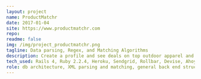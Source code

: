 ```yaml
---
layout: project
name: ProductMatchr
date: 2017-01-04
site: https://www.productmatchr.com
repo:
readme: false
img: /img/project_productmatchr.png
tagline: Data parsing, Regex, and Matching Algorithms
description: Create a profile and see deals on top outdoor apparel and gear in your size. We're pulling in data from XML datafeeds (rake tasks, nokogiri) and parsing it into our database objects (regex) then matching it to your profile's specifications (scopes & postgres queries). It's all about the datafeed parsing, baby!
tech_used: Rails 4, Ruby 2.2.4, Heroku, Sendgrid, Rollbar, Devise, Ahoy
role: db architecture, XML parsing and matching, general back end structure, front end, graphic design
---
```

